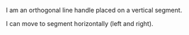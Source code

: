 I am an orthogonal line handle placed on a vertical segment.

I can move to segment horizontally (left and right).